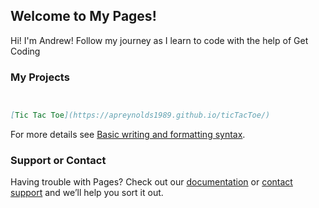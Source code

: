 ## Welcome to My Pages!


Hi! I'm Andrew! Follow my journey as I learn to code with the help of Get Coding

### My Projects

```markdown


[Tic Tac Toe](https://apreynolds1989.github.io/ticTacToe/)


```

For more details see [Basic writing and formatting syntax](https://docs.github.com/en/github/writing-on-github/getting-started-with-writing-and-formatting-on-github/basic-writing-and-formatting-syntax).


### Support or Contact

Having trouble with Pages? Check out our [documentation](https://docs.github.com/categories/github-pages-basics/) or [contact support](https://support.github.com/contact) and we’ll help you sort it out.
